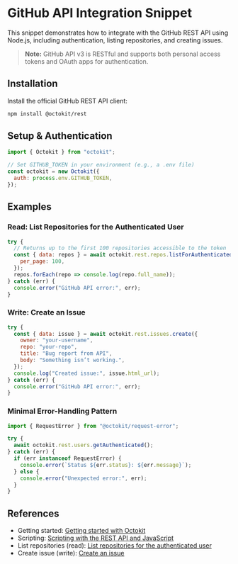 # GitHub API Integration Snippet

This snippet demonstrates how to integrate with the GitHub REST API using Node.js, including authentication, listing repositories, and creating issues.

> **Note:** GitHub API v3 is RESTful and supports both personal access tokens and OAuth apps for authentication.

## Installation

Install the official GitHub REST API client:

```bash
npm install @octokit/rest
```

## Setup & Authentication

```javascript
import { Octokit } from "octokit";

// Set GITHUB_TOKEN in your environment (e.g., a .env file)
const octokit = new Octokit({
  auth: process.env.GITHUB_TOKEN,
});
```

## Examples

### Read: List Repositories for the Authenticated User

```javascript
try {
  // Returns up to the first 100 repositories accessible to the token
  const { data: repos } = await octokit.rest.repos.listForAuthenticatedUser({
    per_page: 100,
  });
  repos.forEach(repo => console.log(repo.full_name));
} catch (err) {
  console.error("GitHub API error:", err);
}
```

### Write: Create an Issue

```javascript
try {
  const { data: issue } = await octokit.rest.issues.create({
    owner: "your-username",
    repo: "your-repo",
    title: "Bug report from API",
    body: "Something isn’t working.",
  });
  console.log("Created issue:", issue.html_url);
} catch (err) {
  console.error("GitHub API error:", err);
}
```

### Minimal Error-Handling Pattern

```javascript
import { RequestError } from "@octokit/request-error";

try {
  await octokit.rest.users.getAuthenticated();
} catch (err) {
  if (err instanceof RequestError) {
    console.error(`Status ${err.status}: ${err.message}`);
  } else {
    console.error("Unexpected error:", err);
  }
}
```

## References

- Getting started: [Getting started with Octokit](https://docs.github.com/en/rest/guides/getting-started-with-the-rest-api?tool=javascript)
- Scripting: [Scripting with the REST API and JavaScript](https://docs.github.com/rest/guides/scripting-with-the-rest-api-and-javascript)
- List repositories (read): [List repositories for the authenticated user](https://docs.github.com/en/rest/repos/repos#list-repositories-for-the-authenticated-user)
- Create issue (write): [Create an issue](https://docs.github.com/en/rest/issues/issues#create-an-issue)





